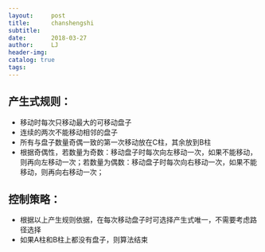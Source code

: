 ```yaml
---
layout:     post
title:      chanshengshi
subtitle:   
date:       2018-03-27
author:     LJ
header-img: 
catalog: true
tags:
---
```


## 产生式规则：
* 移动时每次只移动最大的可移动盘子
* 连续的两次不能移动相邻的盘子
* 所有与盘子数量奇偶一致的第一次移动放在C柱，其余放到B柱
* 根据奇偶性，若数量为奇数：移动盘子时每次向左移动一次，如果不能移动，则再向左移动一次；若数量为偶数：移动盘子时每次向右移动一次，如果不能移动，则再向右移动一次；  
## 控制策略：
* 根据以上产生规则依据，在每次移动盘子时可选择产生式唯一，不需要考虑路径选择
* 如果A柱和B柱上都没有盘子，则算法结束








